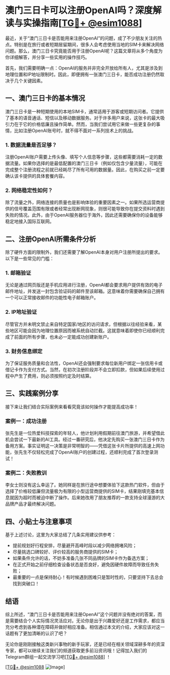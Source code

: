# 澳门三日卡可以注册OpenAI吗？深度解读与实操指南[[TG💪+ @esim1088](https://t.me/s/esim1088)]

最近，关于“澳门三日卡是否能用来注册OpenAI”的问题，成了不少朋友关注的热点。特别是在旅行或者短期居留期间，很多人会考虑使用当地的SIM卡来解决网络问题。那么，澳门三日卡究竟能否用于注册OpenAI呢？这篇文章将从多个角度为你详细解答，并分享一些实用的操作技巧。

首先，我们需要明确一点：OpenAI的服务并非完全开放给所有人，尤其是涉及到地理位置和IP地址限制时。因此，即便拥有一张澳门三日卡，能否成功注册仍然取决于几个关键因素。

## 一、澳门三日卡的基本情况

澳门三日卡是一种短期使用的本地SIM卡，通常适用于游客或短期访问者。它提供了基本的语音通话、短信以及移动数据服务。对于许多用户来说，这张卡的最大吸引力在于它的价格低廉且操作简单。然而，当我们尝试用它来做一些更复杂的事情，比如注册OpenAI账号时，就不得不面对一系列技术上的挑战。

### 1. 数据流量是否足够？
注册OpenAI账户需要上传头像、填写个人信息等步骤，这些都需要消耗一定的数据流量。如果你选择的是最低配置的澳门三日卡（例如仅包含少量流量），可能在完成整个注册流程之前就已经耗尽了所有可用的数据量。因此，在购买之前一定要确认该卡提供的具体套餐内容。

### 2. 网络稳定性如何？
除了流量之外，网络连接的质量也是影响体验的重要因素之一。如果所选运营商提供的信号覆盖范围有限或者经常出现断网现象，则很可能导致你在提交资料时遇到失败的情况。此外，由于OpenAI服务器位于海外，因此还需要确保你的设备能够稳定地接入国际互联网。

## 二、注册OpenAI所需条件分析

除了硬件方面的限制外，我们还需要了解OpenAI本身对用户注册所提出的要求。以下是一些常见的门槛：

### 1. 邮箱验证
无论是通过网页版还是手机应用进行注册，OpenAI都会要求用户提供有效的电子邮件地址，并发送一封包含验证码的邮件至该邮箱。这意味着你需要确保自己拥有一个可以正常接收邮件的功能性电子邮箱账户。

### 2. IP地址验证
尽管官方并未明文禁止来自特定国家/地区的访问请求，但根据以往经验来看，某些地区可能会因为地理位置原因而被系统自动拦截。这就意味着即使你已经顺利完成了前面的所有步骤，也未必一定能成功创建新账户。

### 3. 财务信息绑定
为了保证服务质量和合法性，OpenAI还会强制要求每位新用户绑定一张信用卡或借记卡作为支付方式。当然，在初次注册阶段并不会立即扣款，但如果后续使用过程中产生了费用，则必须按照约定及时结算。

## 三、实践案例分享

接下来让我们结合实际案例来看看究竟该如何操作才能提高成功率！

### 案例一：成功注册
张先生是一位热爱科技探索的年轻人，他计划利用假期前往澳门旅游，并希望借此机会尝试一下最新的AI工具。经过一番研究后，他决定先购买一张澳门三日卡作为备用方案。事实证明这一决策是非常明智的——凭借这张卡片所提供的高速上网功能，张先生不仅轻松完成了OpenAI账户的创建过程，还顺利完成了首次登录测试！

### 案例二：失败教训
李女士则没有这么幸运了。她同样是在旅行途中想要体验下这款热门软件，但由于选择了价格较低廉但流量极为有限的小型运营商提供的SIM卡，结果刚填完基本信息就因为超时而被迫中断了操作。后来她改用了朋友推荐的一款支持全球漫游的大品牌产品才最终解决问题。

## 四、小贴士与注意事项

基于上述讨论，这里为大家总结了几条实用建议供参考：

- 提前规划好行程安排，尽量避开高峰时段以减少网络拥堵风险；
- 尽量挑选口碑较好、评价较高的服务商提供的SIM卡；
- 如果条件允许的话，不妨多准备几张不同品牌的SIM卡作为备选方案；
- 在正式开始之前仔细检查设备状态是否良好，避免因硬件故障而导致任务失败；
- 最重要的一点是保持耐心！有时候遇到困难只是暂时性的，只要坚持下去总会找到突破口！

## 结语

综上所述，“澳门三日卡是否能用来注册OpenAI”这个问题并没有绝对的答案，而是需要结合个人实际情况灵活应对。无论你是出于兴趣爱好还是工作需求，都应当充分考虑到各种潜在障碍并做好相应准备。相信通过本文的介绍，大家应该对这一话题有了更加清晰的认识了吧？

无论你是刚刚接触这类新兴事物的新手玩家，还是已经在相关领域深耕多年的资深专家，都可以继续关注我们的频道获取更多前沿资讯哦！记得加入我们的Telegram群组一起交流学习吧[[TG💪+ @esim1088](https://t.me/s/esim1088)] ！

[[TG💪+ @esim1088](https://t.me/s/esim1088) ![Image](https://i.postimg.cc/4NQfJmqS/Snipaste-2025-05-13-00-14-12.png)]